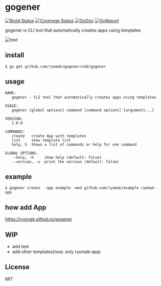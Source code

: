 # gogener
[![Build Status](https://github.com/ryomak/gogener/workflows/Test/badge.svg)](https://github.com/ryomak/gogener/actions?workflow=Test)
[![Coverage Status](https://coveralls.io/repos/github/ryomak/gogener/badge.svg?branch=master)](https://coveralls.io/github/ryomak/gogener?branch=master)
[![GoDoc](https://godoc.org/github.com/ryomak/gogener?status.svg)](https://godoc.org/github.com/ryomak/gogener)
[![GoReport](https://goreportcard.com/badge/github.com/ryomak/gogener)](https://goreportcard.com/report/github.com/ryomak/gogener)

gogener is CLI tool that automatically creates apps using templates

![test](https://user-images.githubusercontent.com/21288308/70862524-d8b16200-1f80-11ea-812d-8ee6a92a140b.gif)

## install

```
$ go get github.com/ryomak/gogener/cmd/gogener
```

## usage

```
NAME:
   gogener - CLI tool that automatically creates apps using templates

USAGE:
   gogener [global options] command [command options] [arguments...]

VERSION:
   1.0.0

COMMANDS:
   create   create App with templates
   list     show template list
   help, h  Shows a list of commands or help for one command

GLOBAL OPTIONS:
   --help, -h     show help (default: false)
   --version, -v  print the version (default: false)
```

## example

```
$ gogener create  -app example -mod github.com/ryomak/example ryomak-app
```


## how add App
https://ryomak.github.io/gogener


## WIP
- add test
- add other templates(now. only ryomak-app)

## License
MIT
